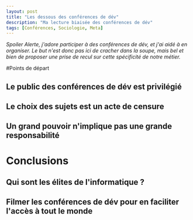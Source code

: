 ```yaml
---
layout: post
title: "Les dessous des conférences de dév"
description: "Ma lecture biaisée des conférences de dév"
tags: [Conférences, Sociologie, Meta]
---
```


_Spoiler Alerte, j'adore participer à des conférences de dév,
 et j'ai aidé à en organiser. Le but n'est donc pas ici de cracher dans la soupe, mais bel et bien de proposer
 une prise de recul sur cette spécificité de notre métier._
 
 
#Points de départ
 
## Le public des conférences de dév est privilégié
 
## Le choix des sujets est un acte de censure

## Un grand pouvoir n'implique pas une grande responsabilité


# Conclusions  

## Qui sont les élites de l'informatique ?

## Filmer les conférences de dév pour en faciliter l'accès à tout le monde
 